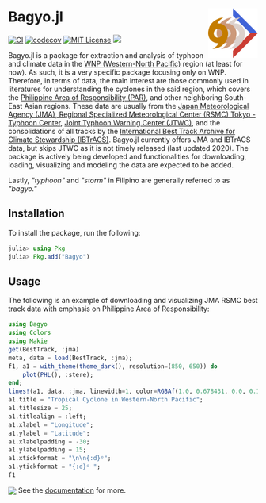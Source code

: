 # Bagyo.jl <img src="docs/src/assets/logo.svg" align="right" width="100"/>
[![CI](https://github.com/alstat/Bagyo.jl/actions/workflows/ci.yml/badge.svg)](https://github.com/alstat/Bagyo.jl/actions/workflows/ci.yml)
[![codecov](https://codecov.io/gh/alstat/Bagyo.jl/branch/master/graph/badge.svg?token=AkqhQYSEsn)](https://codecov.io/gh/alstat/Bagyo.jl)
[![MIT License](https://img.shields.io/badge/license-MIT-green.svg)](https://github.com/alstat/Bagyo.jl/blob/master/LICENSE)
[![](https://img.shields.io/badge/docs-dev-blue.svg)](https://alstat.github.io/Bagyo.jl/dev/)

Bagyo.jl is a package for extraction and analysis of typhoon and climate data in the [WNP (Western-North Pacific)](https://en.wikipedia.org/wiki/Tropical_cyclone_basins#Northwestern_Pacific_Ocean) region (at least for now). As such, it is a very specific package focusing only on WNP. Therefore, in terms of data, the main interest are those commonly used in literatures for understanding the cyclones in the said region, which covers the [Philippine Area of Responsibility (PAR)](https://en.wikipedia.org/wiki/Philippine_Area_of_Responsibility#:~:text=The%20Philippine%20Area%20of%20Responsibility,are%20given%20Philippine%2Dspecific%20names.), and other neighboring South-East Asian regions. These data are usually from the [Japan Meteorological Agency (JMA), Regional Specialized Meteorological Center (RSMC) Tokyo - Typhoon Center](https://www.jma.go.jp/jma/jma-eng/jma-center/rsmc-hp-pub-eg/RSMC_HP.htm), [Joint Typhoon Warning Center (JTWC)](https://www.metoc.navy.mil/jtwc/jtwc.html), and the consolidations of all tracks by the [International Best Track Archive for Climate Stewardship (IBTrACS)](https://www.ncei.noaa.gov/products/international-best-track-archive?name=ib-v4-access). Bagyo.jl currently offers JMA and IBTrACS data, but skips JTWC as it is not timely released (last updated 2020). The package is actively being developed and functionalities for downloading, loading, visualizing and modeling the data are expected to be added.

Lastly, _"typhoon"_ and _"storm"_ in Filipino are generally referred to as _"bagyo."_

## Installation
To install the package, run the following:
```julia
julia> using Pkg
julia> Pkg.add("Bagyo")
```

## Usage
The following is an example of downloading and visualizing JMA RSMC best track data with emphasis on Philippine Area of Responsibility:
```julia
using Bagyo
using Colors
using Makie
get(BestTrack, :jma)
meta, data = load(BestTrack, :jma);
f1, a1 = with_theme(theme_dark(), resolution=(850, 650)) do
	plot(PHL(), :stere);
end;
lines!(a1, data, :jma, linewidth=1, color=RGBAf(1.0, 0.678431, 0.0, 0.15))
a1.title = "Tropical Cyclone in Western-North Pacific";
a1.titlesize = 25;
a1.titlealign = :left;
a1.xlabel = "Longitude";
a1.ylabel = "Latitude";
a1.xlabelpadding = -30;
a1.ylabelpadding = 15;
a1.xtickformat = "\n\n{:d}ᵒ"; 
a1.ytickformat = "{:d}ᵒ ";
f1
```
<img src="docs/src/assets/phl1.svg" align="center"/>
See the <a href="https://alstat.github.io/Bagyo.jl/dev/">documentation</a> for more.